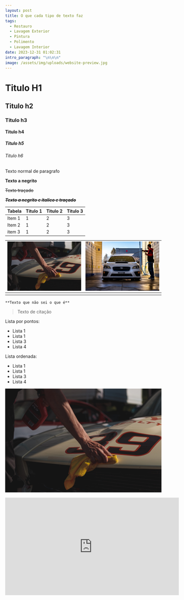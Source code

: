 ```yaml
---
layout: post
title: O que cada tipo de texto faz
tags:
  - Restauro
  - Lavagem Exterior
  - Pintura
  - Polimento
  - Lavagem Interior
date: 2023-12-31 01:02:31
intro_paragraph: "\n\n\n"
image: /assets/img/uploads/website-preview.jpg
---
```

# Titulo H1

## Titulo h2

### Titulo h3

#### Titulo h4

##### Titulo h5

###### Titulo h6

Texto normal de paragrafo

**Texto a negrito**

~~Texto traçado~~

~~***Texto a negrito e italico e traçado***~~

|Tabela|Titulo 1|Titulo 2|Titulo 3|
|---|---|---|---|
|Item 1|1|2|3|
|Item 2|1|2|3|
|item 3|1|2|3|





|![](/assets/img/uploads/matthew-dockery-s99-jp8p3hg-unsplash.jpg)|![](/assets/img/uploads/nick-kaufman-9u-tgk61k7y-unsplash.jpg)|
|---|---|
| | |

`**Texto que não sei o que é**`

> Texto de citação

Lista por pontos:

- Lista 1
- Lista 1
- Lista 3
- Lista 4

Lista ordenada:

- Lista 1
- Lista 1
- Lista 3
- Lista 4

![](/assets/img/uploads/matthew-dockery-s99-jp8p3hg-unsplash.jpg)

<iframe width="560" height="315" src="https://www.youtube.com/embed/c0fOrqTg6sI?si=YB-yWJR9T2DgJgPv" title="YouTube video player" frameborder="0" allow="accelerometer; autoplay; clipboard-write; encrypted-media; gyroscope; picture-in-picture; web-share" allowfullscreen></iframe>
